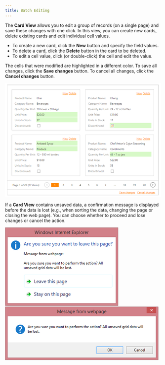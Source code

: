 ```yaml
---
title: Batch Editing
---
```

The **Card View** allows you to edit a group of records (on a single page) and save these changes with one click. In this view, you can create new cards, delete existing cards and edit individual cell values.
* To create a new card, click the **New** button and specify the field values.
* To delete a card, click the **Delete** button in the card to be deleted.
* To edit a cell value, click (or double-click) the cell and edit the value.

The cells that were modified are highlighted in a different color. To save all changes, click the **Save changes** button. To cancel all changes, click the **Cancel changes** button.

![EUD_CardView_Batch](../../../images/Img121521.png)

If a **Card View** contains unsaved data, a confirmation message is displayed before the data is lost (e.g., when sorting the data, changing the page or closing the web page). You can choose whether to proceed and lose changes or cancel the action.

![EUD_CardView_Batch_Confrimation1](../../../images/Img121518.png)
![EUD_CardView_Batch_Confrimation2](../../../images/Img121520.png)